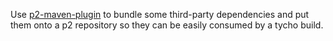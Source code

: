 Use [p2-maven-plugin](]https://github.com/reficio/p2-maven-plugin) to
bundle some third-party dependencies and put them onto a p2 repository
so they can be easily consumed by a tycho build.

